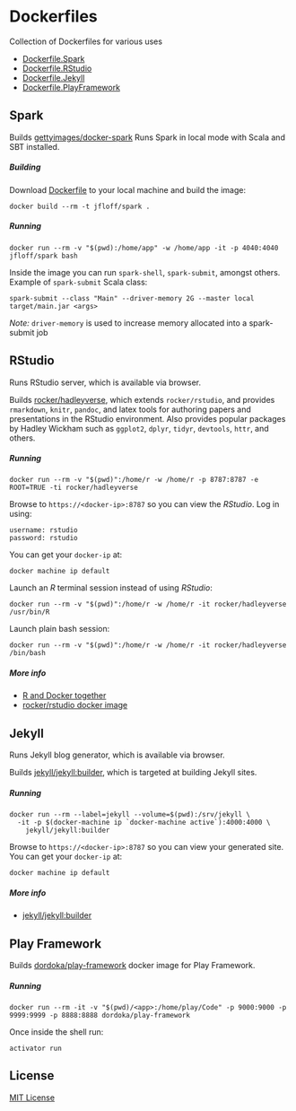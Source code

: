 # Dockerfiles

Collection of Dockerfiles for various uses

  * [Dockerfile.Spark](#spark)
  * [Dockerfile.RStudio](#rstudio)
  * [Dockerfile.Jekyll](#jekyll)
  * [Dockerfile.PlayFramework](#playframework)


## Spark
Builds [gettyimages/docker-spark](https://github.com/gettyimages/docker-spark) Runs Spark in local mode with Scala and SBT installed.

##### Building
Download [Dockerfile](Dockerfile.spark) to your local machine and build the image:

```shell
docker build --rm -t jfloff/spark .
```

##### Running
```shell
docker run --rm -v "$(pwd):/home/app" -w /home/app -it -p 4040:4040 jfloff/spark bash
```

Inside the image you can run `spark-shell`, `spark-submit`, amongst others. Example of `spark-submit` Scala class:
```shell
spark-submit --class "Main" --driver-memory 2G --master local target/main.jar <args>
```
*Note:* `driver-memory` is used to increase memory allocated into a spark-submit job

## RStudio
Runs RStudio server, which is available via browser.

Builds [rocker/hadleyverse](https://github.com/rocker-org/hadleyverse), which extends `rocker/rstudio`, and provides `rmarkdown`, `knitr`, `pandoc`, and latex tools for authoring papers and presentations in the RStudio environment. Also provides popular packages by Hadley Wickham such as `ggplot2`, `dplyr`, `tidyr`, `devtools`, `httr`, and others.

##### Running
```shell
docker run --rm -v "$(pwd)":/home/r -w /home/r -p 8787:8787 -e ROOT=TRUE -ti rocker/hadleyverse
```

Browse to `https://<docker-ip>:8787` so you can view the *RStudio*. Log in using:
```
username: rstudio
password: rstudio
```

You can get your `docker-ip` at:
```shell
docker machine ip default
```

Launch an *R* terminal session instead of using *RStudio*:
```shell
docker run --rm -v "$(pwd)":/home/r -w /home/r -it rocker/hadleyverse /usr/bin/R
```

Launch plain bash session:
```shell
docker run --rm -v "$(pwd)":/home/r -w /home/r -it rocker/hadleyverse /bin/bash
```

##### More info
* [R and Docker together](https://benmarwick.github.io/UW-eScience-docker-for-reproducible-research/#18)
* [rocker/rstudio docker image](https://github.com/rocker-org/rocker/wiki/Using-the-RStudio-image)


## Jekyll
Runs Jekyll blog generator, which is available via browser.

Builds [jekyll/jekyll:builder](https://github.com/jekyll/docker), which is targeted at building  Jekyll sites.

##### Running
```shell
docker run --rm --label=jekyll --volume=$(pwd):/srv/jekyll \
  -it -p $(docker-machine ip `docker-machine active`):4000:4000 \
    jekyll/jekyll:builder
```

Browse to `https://<docker-ip>:8787` so you can view your generated site. You can get your `docker-ip` at:
```shell
docker machine ip default
```

##### More info
* [jekyll/jekyll:builder](https://github.com/jekyll/docker)


## Play Framework
Builds [dordoka/play-framework](https://github.com/dordoka/play-framework) docker image for Play Framework.

##### Running
```shell
docker run --rm -it -v "$(pwd)/<app>:/home/play/Code" -p 9000:9000 -p 9999:9999 -p 8888:8888 dordoka/play-framework
```

Once inside the shell run:
```shell
activator run
```

## License
[MIT License](LICENSE)
